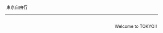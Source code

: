   <script>
    $(document).ready(function() {
      $("body").addClass("animated fadeOut")
      $("#h1").css("color", "red");
    });   
  </script>
<html>
<style>
      body{
            background-image: url(http://itinerary.colatour.com.tw/COLA_AppFiles/A03A_Tour/PictureObj/00012439.JPG);
            background-repeat: no-repeat;
            background-attachment: fixed;
            background-position: center;
            background-size: cover;
      }
  </style>
  <head>東京自由行</head>
  <hr size="7" align="center" noshade width="100%" color="black">
  <marquee behavior="alternate">Welcome to TOKYO!!</marquee>
  
</html>

